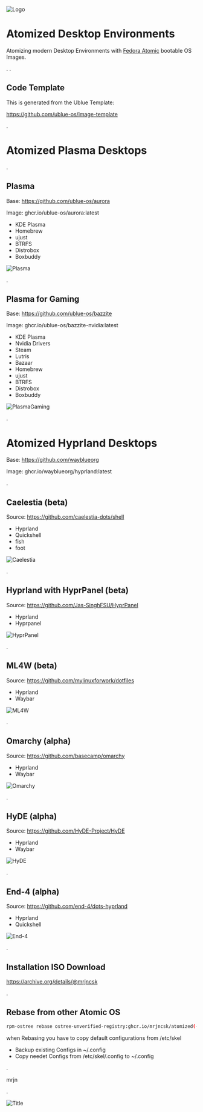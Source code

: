 ![Logo](Images/A.png)

# Atomized Desktop Environments

Atomizing modern Desktop Environments with [Fedora Atomic](https://fedoraproject.org/atomic-desktops) bootable OS Images.

.                               .

## Code Template

This is generated from the Ublue Template:

https://github.com/ublue-os/image-template

.

# Atomized Plasma Desktops

.

## Plasma

Base: https://github.com/ublue-os/aurora

Image: ghcr.io/ublue-os/aurora:latest

- KDE Plasma
- Homebrew
- ujust
- BTRFS
- Distrobox
- Boxbuddy

![Plasma](Images/Plasma.png)

.

## Plasma for Gaming

Base: https://github.com/ublue-os/bazzite

Image: ghcr.io/ublue-os/bazzite-nvidia:latest

- KDE Plasma
- Nvidia Drivers
- Steam
- Lutris
- Bazaar
- Homebrew
- ujust
- BTRFS
- Distrobox
- Boxbuddy

![PlasmaGaming](Images/PlasmaGaming.png)

.

# Atomized Hyprland Desktops

Base: https://github.com/wayblueorg

Image: ghcr.io/wayblueorg/hyprland:latest

.

## Caelestia (beta)

Source: https://github.com/caelestia-dots/shell

- Hyprland
- Quickshell
- fish
- foot

![Caelestia](Images/Caelestia.png)

.

## Hyprland with HyprPanel (beta)

Source: https://github.com/Jas-SinghFSU/HyprPanel

- Hyprland
- Hyprpanel

![HyprPanel](Images/HyprPanel.png)

.

## ML4W (beta)

Source: https://github.com/mylinuxforwork/dotfiles

- Hyprland
- Waybar

![ML4W](Images/ML4W.png)

.

## Omarchy (alpha)

Source: https://github.com/basecamp/omarchy

- Hyprland
- Waybar

![Omarchy](Images/Omarchy.png)

.

## HyDE (alpha)

Source: https://github.com/HyDE-Project/HyDE

- Hyprland
- Waybar

![HyDE](Images/HyDE.png)

.

## End-4 (alpha)

Source: https://github.com/end-4/dots-hyprland

- Hyprland
- Quickshell

![End-4](Images/End-4.png)

.

## Installation ISO Download

https://archive.org/details/@mrjncsk

.

## Rebase from other Atomic OS

```bash
rpm-ostree rebase ostree-unverified-registry:ghcr.io/mrjncsk/atomized(-desktop)(-nvidia)
```

when Rebasing you have to copy default configurations from /etc/skel
- Backup existing Configs in ~/.config
- Copy needet Configs from /etc/skel/.config to ~/.config

.

mrjn

.

![Title](Images/ATOMIZED.png)
